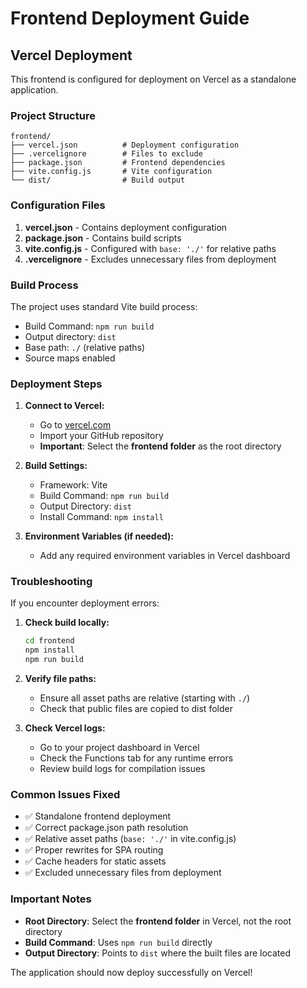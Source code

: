 # Frontend Deployment Guide

## Vercel Deployment

This frontend is configured for deployment on Vercel as a standalone application.

### Project Structure
```
frontend/
├── vercel.json          # Deployment configuration
├── .vercelignore        # Files to exclude
├── package.json         # Frontend dependencies
├── vite.config.js       # Vite configuration
└── dist/                # Build output
```

### Configuration Files

1. **vercel.json** - Contains deployment configuration
2. **package.json** - Contains build scripts
3. **vite.config.js** - Configured with `base: './'` for relative paths
4. **.vercelignore** - Excludes unnecessary files from deployment

### Build Process

The project uses standard Vite build process:
- Build Command: `npm run build`
- Output directory: `dist`
- Base path: `./` (relative paths)
- Source maps enabled

### Deployment Steps

1. **Connect to Vercel:**
   - Go to [vercel.com](https://vercel.com)
   - Import your GitHub repository
   - **Important**: Select the **frontend folder** as the root directory

2. **Build Settings:**
   - Framework: Vite
   - Build Command: `npm run build`
   - Output Directory: `dist`
   - Install Command: `npm install`

3. **Environment Variables (if needed):**
   - Add any required environment variables in Vercel dashboard

### Troubleshooting

If you encounter deployment errors:

1. **Check build locally:**
   ```bash
   cd frontend
   npm install
   npm run build
   ```

2. **Verify file paths:**
   - Ensure all asset paths are relative (starting with `./`)
   - Check that public files are copied to dist folder

3. **Check Vercel logs:**
   - Go to your project dashboard in Vercel
   - Check the Functions tab for any runtime errors
   - Review build logs for compilation issues

### Common Issues Fixed

- ✅ Standalone frontend deployment
- ✅ Correct package.json path resolution
- ✅ Relative asset paths (`base: './'` in vite.config.js)
- ✅ Proper rewrites for SPA routing
- ✅ Cache headers for static assets
- ✅ Excluded unnecessary files from deployment

### Important Notes

- **Root Directory**: Select the **frontend folder** in Vercel, not the root directory
- **Build Command**: Uses `npm run build` directly
- **Output Directory**: Points to `dist` where the built files are located

The application should now deploy successfully on Vercel!
